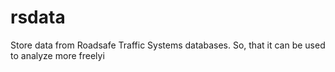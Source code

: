 # rsdata
Store data from Roadsafe Traffic Systems databases. So, that it can be used to analyze more freelyi
